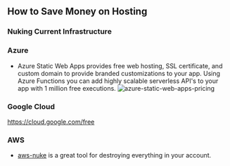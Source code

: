 ## How to Save Money on Hosting

### Nuking Current Infrastructure




### Azure

- Azure Static Web Apps provides free web hosting, SSL certificate, and custom domain to provide branded customizations to your app. Using Azure Functions you can add highly scalable serverless API's to your app with 1 million free executions. ![azure-static-web-apps-pricing](https://user-images.githubusercontent.com/25396567/206119151-d4de5064-a896-46f2-ad8d-9c6a44765c3b.png)

### Google Cloud

https://cloud.google.com/free

### AWS

- [aws-nuke](https://github.com/rebuy-de/aws-nuke) is a great tool for destroying everything in your account.
